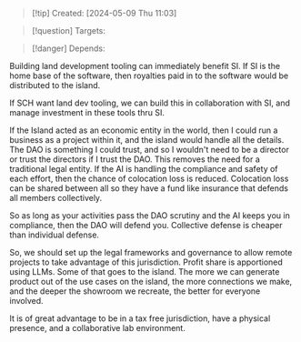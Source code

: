 
>[!tip] Created: [2024-05-09 Thu 11:03]

>[!question] Targets: 

>[!danger] Depends: 

Building land development tooling can immediately benefit SI.
If SI is the home base of the software, then royalties paid in to the software would be distributed to the island.

If SCH want land dev tooling, we can build this in collaboration with SI, and manage investment in these tools thru SI.

If the Island acted as an economic entity in the world, then I could run a business as a project within it, and the island would handle all the details.  The DAO is something I could trust, and so I wouldn't need to be a director or trust the directors if I trust the DAO.  This removes the need for a traditional legal entity.  If the AI is handling the compliance and safety of each effort, then the chance of colocation loss is reduced.  Colocation loss can be shared between all so they have a fund like insurance that defends all members collectively. 

So as long as your activities pass the DAO scrutiny and the AI keeps you in compliance, then the DAO will defend you.  Collective defense is cheaper than individual defense.

So, we should set up the legal frameworks and governance to allow remote projects to take advantage of this jurisdiction.  Profit share is apportioned using LLMs.  Some of that goes to the island.  The more we can generate product out of the use cases on the island, the more connections we make, and the deeper the showroom we recreate, the better for everyone involved.

It is of great advantage to be in a tax free jurisdiction, have a physical presence, and a collaborative lab environment.